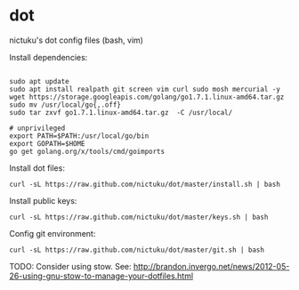 dot
===

nictuku's dot config files (bash, vim)

Install dependencies:

```

sudo apt update
sudo apt install realpath git screen vim curl sudo mosh mercurial -y
wget https://storage.googleapis.com/golang/go1.7.1.linux-amd64.tar.gz
sudo mv /usr/local/go{,.off}
sudo tar zxvf go1.7.1.linux-amd64.tar.gz  -C /usr/local/
```

```
# unprivileged
export PATH=$PATH:/usr/local/go/bin
export GOPATH=$HOME
go get golang.org/x/tools/cmd/goimports
```

Install dot files:
```
curl -sL https://raw.github.com/nictuku/dot/master/install.sh | bash
```

Install public keys:

```
curl -sL https://raw.github.com/nictuku/dot/master/keys.sh | bash
```

Config git environment:

```
curl -sL https://raw.github.com/nictuku/dot/master/git.sh | bash
```

TODO: Consider using stow. See: http://brandon.invergo.net/news/2012-05-26-using-gnu-stow-to-manage-your-dotfiles.html
